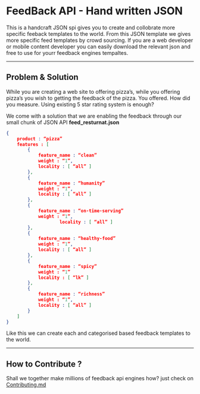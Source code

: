 FeedBack API - Hand written JSON
===================


This is a handcraft JSON spi gives you to create and collobrate more specific feeback templates to the world. From this JSON template we gives more specific feed templates by crowd sourcing. If you are a web developer or  mobile content developer you can easily download the relevant json and free to use for yourr feedback engines tempaltes.


----------


Problem & Solution
-------------

While you are creating a web site to offering pizza’s, while you offering pizza’s you wish to getting the feedback of the pizza. You offered. How did you measure. Using existing 5 star rating system is enough?


We come with a solution that we are enabling the feedback through our small chunk of JSON API **feed_resturnat.json**

```json
{
	product : “pizza”
	features : [
		{
			feature_name : “clean”
			weight : “1”,
			locality : [ “all” ]
		},
		{
			feature_name : “humanity”
			weight : “1”,
			locality : [ “all” ]
		},
		{
			feature_name : “on-time-serving”
			weight : “1”,
        			locality : [ “all” ]
		},
		{
			feature_name : “healthy-food”
			weight : “1”,
			locality : [ “all” ]
		},
		{
			feature_name : “spicy”
			weight : “1”
			locality : [ “lk” ]
		},
		{
			feature_name : “richness”
			weight : “1”,
			locality : [ “all” ]
		}
	]
}
```
Like this we can create each and categorised based feedback templates to the world.

---------------------


How to Contribute ?
-------------
Shall we together make millions of feedback api engines how? just check on [Contributing.md](https://github.com/nifrasismail/feedback/blob/master/README.md)
